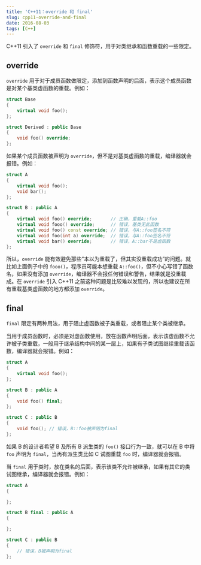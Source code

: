 ```yaml
---
title: 'C++11：override 和 final'
slug: cpp11-override-and-final
date: 2016-08-03
tags: [C++]
---
```


C++11 引入了 `override` 和 `final` 修饰符，用于对类继承和函数重载的一些限定。

## override

`override` 用于对于成员函数做限定，添加到函数声明的后面，表示这个成员函数是对某个基类虚函数的重载。例如：

```c++
struct Base
{
    virtual void foo();
};

struct Derived : public Base
{
    void foo() override;
};
```

如果某个成员函数被声明为 `override`，但不是对基类虚函数的重载，编译器就会报错。例如：

```c++
struct A
{
    virtual void foo();
    void bar();
};

struct B : public A
{
    virtual void foo() override;       // 正确，重载A::foo
    virtual void fooo() override;      // 错误，基类无此函数
    virtual void foo() const override; // 错误，与A::foo签名不符
    virtual void foo(int a) override;  // 错误，与A::foo签名不符
    virtual void bar() override;       // 错误，A::bar不是虚函数 
};
```

所以，`override` 能有效避免那些“本以为重载了，但其实没重载成功”的问题。就比如上面例子中的 `fooo()`，程序员可能本想重载 `A::foo()`，但不小心写错了函数名，如果没有添加 `override`，编译器不会报任何错误和警告，结果就是没重载成。在 `override` 引入 C++11 之前这种问题是比较难以发现的，所以也建议在所有重载基类虚函数的地方都添加 `override`。

## final

`final` 限定有两种用法，用于阻止虚函数被子类重载，或者阻止某个类被继承。

当用于成员函数时，必须是对虚函数使用，放在函数声明后面，表示该虚函数不允许被子类重载，一般用于继承结构中间的某一层上，如果有子类试图继续重载该函数，编译器就会报错。例如：

```c++
struct A
{
    virtual void foo();
};

struct B : public A
{
    void foo() final;
};

struct C : public B
{
    void foo(); // 错误，B::foo被声明为final
};
```

如果 B 的设计者希望 B 及所有 B 派生类的 `foo()` 接口行为一致，就可以在 B 中将 `foo` 声明为 `final`，当再有派生类比如 C 试图重载 `foo` 时，编译器就会报错。

当 `final` 用于类时，放在类名的后面，表示该类不允许被继承，如果有其它的类试图继承，编译器就会报错。例如：

```c++
struct A
{

};

struct B final : public A
{

};

struct C : public B
{
    // 错误，B被声明为final
};
```